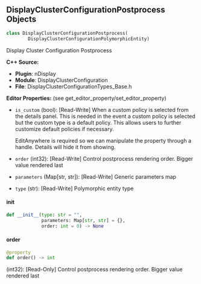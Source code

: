 ## DisplayClusterConfigurationPostprocess Objects

```python
class DisplayClusterConfigurationPostprocess(
        DisplayClusterConfigurationPolymorphicEntity)
```

Display Cluster Configuration Postprocess

**C++ Source:**

- **Plugin**: nDisplay
- **Module**: DisplayClusterConfiguration
- **File**: DisplayClusterConfigurationTypes_Base.h

**Editor Properties:** (see get_editor_property/set_editor_property)

- ``is_custom`` (bool):  [Read-Write] When a custom policy is selected from the details panel.
  This is needed in the event a custom policy is selected
  but the custom type is a default policy. This allows users
  to further customize default policies if necessary.

  EditAnywhere is required so we can manipulate the property
  through a handle. Details will hide it from showing.
- ``order`` (int32):  [Read-Write] Control postprocess rendering order. Bigger value rendered last
- ``parameters`` (Map[str, str]):  [Read-Write] Generic parameters map
- ``type`` (str):  [Read-Write] Polymorphic entity type

<a id="unreal.DisplayClusterConfigurationPostprocess.__init__"></a>

#### __init__

```python
def __init__(type: str = "",
             parameters: Map[str, str] = {},
             order: int = 0) -> None
```

<a id="unreal.DisplayClusterConfigurationPostprocess.order"></a>

#### order

```python
@property
def order() -> int
```

(int32):  [Read-Only] Control postprocess rendering order. Bigger value rendered last

<a id="unreal.DisplayClusterConfigurationClusterItemReferenceList"></a>